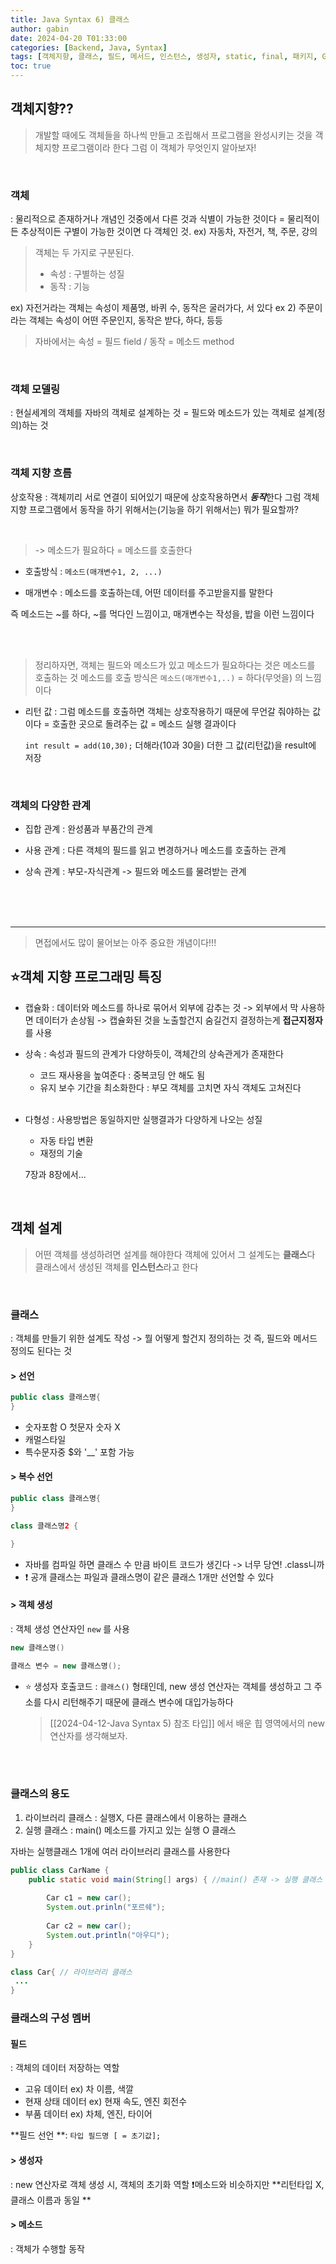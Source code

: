 ```yaml
---
title: Java Syntax 6) 클래스
author: gabin
date: 2024-04-20 T01:33:00
categories: [Backend, Java, Syntax]
tags: [객체지향, 클래스, 필드, 메서드, 인스턴스, 생성자, static, final, 패키지, Getter, Setter, 싱글톤패턴, 접근제한자, 이것이자바다]
toc: true
---
```

## 객체지향??
> 개발할 때에도 객체들을 하나씩 만들고 조립해서 프로그램을 완성시키는 것을 객체지향 프로그램이라 한다
> 그럼 이 객체가 무엇인지 알아보자!

<br>

### 객체
: 물리적으로 존재하거나 개념인 것중에서 다른 것과 식별이 가능한 것이다 = 물리적이든 추상적이든 구별이 가능한 것이면 다 객체인 것.
ex) 자동차, 자전거, 책, 주문, 강의

> 객체는 두 가지로 구분된다.
> - 속성 : 구별하는 성질
> - 동작 : 기능

ex) 자전거라는 객체는 속성이 제품명, 바퀴 수, 동작은 굴러가다, 서 있다
ex 2) 주문이라는 객체는 속성이 어떤 주문인지, 동작은 받다, 하다, 등등

> 자바에서는 속성 = 필드 field / 동작 = 메소드 method


<br>

### 객체 모델링
: 현실세계의 객체를 자바의 객체로 설계하는 것 = 필드와 메소드가 있는 객체로 설계(정의)하는 것

<br>

### 객체 지향 흐름

상호작용 : 객체끼리 서로 연결이 되어있기 때문에 상호작용하면서  ***동작***한다
그럼 객체지향 프로그램에서 동작을 하기 위해서는(기능을 하기 위해서는) 뭐가 필요할까?

<br>

>-> 메소드가 필요하다 = 메소드를 호출한다

- 호출방식 : `메소드(매개변수1, 2, ...)`

- 매개변수 : 메소드를 호출하는데, 어떤 데이터를 주고받을지를 말한다



즉 메소드는 ~를 하다, ~를 먹다인 느낌이고, 매개변수는 작성을, 밥을 이런 느낌이다

<br>
<br>

> 정리하자면, 객체는 필드와 메소드가 있고 메소드가 필요하다는 것은 메소드를 호출하는 것
> 메소드를 호출 방식은 `메소드(매개변수1,..)` = 하다(무엇을) 의 느낌이다


- 리턴 값 : 그럼 메소드를 호출하면 객체는 상호작용하기 때문에 무언갈 줘야하는 값이다 = 호출한 곳으로 돌려주는 값 = 메소드 실행 결과이다


	`int result = add(10,30);` 더해라(10과 30을) 더한 그 값(리턴값)을 result에 저장

  <br>
  
### 객체의 다양한 관계

 - 집합 관계 : 완성품과 부품간의 관계
   
 - 사용 관계 : 다른 객체의 필드를 읽고 변경하거나 메소드를 호출하는 관계
   
 - 상속 관계 : 부모-자식관계 -> 필드와 메소드를 물려받는 관계

<br>
<br>
<br>

---
> 면접에서도 많이 물어보는 아주 중요한 개념이다!!!

## ⭐️객체 지향 프로그래밍 특징

- 캡슐화 : 데이터와 메소드를 하나로 묶어서 외부에 감추는 것 -> 외부에서 막 사용하면 데이터가 손상됨 -> 캡슐화된 것을 노출할건지 숨길건지 결정하는게 **접근지정자**를 사용
  <br>
- 상속 : 속성과 필드의 관계가 다양하듯이, 객체간의 상속관게가 존재한다
	- 코드 재사용을 높여준다 : 중복코딩 안 해도 됨
	- 유지 보수 기간을 최소화한다 : 부모 객체를 고치면 자식 객체도 고쳐진다

  <br>
- 다형성 : 사용방법은 동일하지만 실행결과가 다양하게 나오는 성질
	-  자동 타입 변환
	- 재정의 기술

	7장과 8장에서...

<br>

## 객체 설계
> 어떤 객체를 생성하려면 설계를 해야한다 
> 객체에 있어서 그 설계도는 **클래스**다
> 클래스에서 생성된 객체를 **인스턴스**라고 한다


<br>

### 클래스
: 객체를 만들기 위한 설계도 작성 -> 뭘 어떻게 할건지 정의하는 것
즉, 필드와 메서드 정의도 된다는 것

#### > 선언

```java
public class 클래스명{
}
```

- 숫자포함 O 첫문자 숫자 X
- 캐멀스타일
- 특수문자중 $와 '__' 포함 가능

#### > 복수 선언
```java
public class 클래스명{
}

class 클래스명2 {

}
```

-  자바를 컴파일 하면 클래스 수 만큼 바이트 코드가 생긴다 -> 너무 당연! .class니까
- ❗️ 공개 클래스는 파일과 클래스명이 같은 클래스 1개만 선언할 수 있다
  
  
#### > 객체 생성
: 객체 생성 연산자인 `new` 를 사용
```java
new 클래스명()

클래스 변수 = new 클래스명();
```

- ⭐️ 생성자 호출코드 : `클래스()` 형태인데, new 생성 연산자는 객체를 생성하고 그 주소를 다시 리턴해주기 때문에 클래스 변수에 대입가능하다 

  > [[2024-04-12-Java Syntax 5) 참조 타입]] 에서 배운 힙 영역에서의 new 연산자를 생각해보자.
  
<br>
<br>

### 클래스의 용도
1. 라이브러리 클래스 : 실행X, 다른 클래스에서 이용하는 클래스
2. 실행 클래스 : main() 메소드를 가지고 있는 실행 O 클래스

자바는 실행클래스 1개에 여러 라이브러리 클래스를 사용한다

```java
public class CarName {
	public static void main(String[] args) { //main() 존재 -> 실행 클래스
	
		Car c1 = new car();
		System.out.prinln("포르쉐");
		
		Car c2 = new car();
		System.out.println("아우디");
	}
}

class Car{ // 라이브러리 클래스
 ...
}
```


### 클래스의 구성 멤버
#### 필드 
: 객체의 데이터 저장하는 역할
- 고유 데이터 ex) 차 이름, 색깔
- 현재 상태 데이터 ex) 현재 속도, 엔진 회전수
- 부품 데이터 ex) 차체, 엔진, 타이어

**필드 선언 **: `타입 필드명 [ = 초기값];`




#### > 생성자
: new 연산자로 객체 생성 시, 객체의 초기화 역할
❗️메소드와 비슷하지만 **리턴타입 X, 클래스 이름과 동일 **

#### > 메소드 
: 객체가 수행할 동작 



